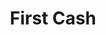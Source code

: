 ---
title: First Cash
slug: first-cash
updated-on: '2024-05-30T13:44:31.749Z'
created-on: '2024-05-30T13:41:46.671Z'
published-on: '2024-05-30T13:54:32.469Z'
f_city-state-2:
- cms/city/cookeville-tn.md
- cms/city/lebanon-tn.md
- cms/city/murfreesboro-tn.md
- cms/city/clarksville-tn.md
- cms/city/terrell-tx.md
f_locations:
- cms/payday-loan/first-cash-18421.md
- cms/payday-loan/first-cash-18422.md
- cms/payday-loan/first-cash-18423.md
- cms/payday-loan/first-cash-18424.md
- cms/payday-loan/first-cash-18425.md
- cms/payday-loan/first-cash-18426.md
- cms/payday-loan/first-cash-18427.md
- cms/payday-loan/first-cash-18428.md
f_states:
- cms/state/tennessee.md
- cms/state/texas.md
layout: '[company].html'
tags: company
---